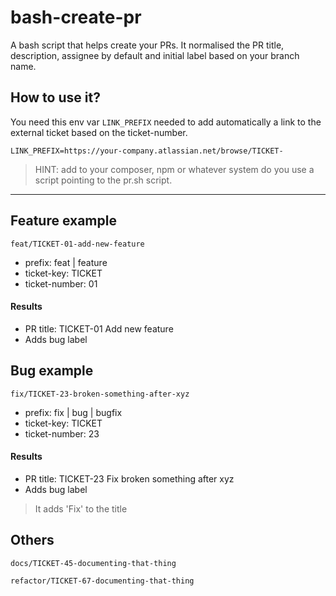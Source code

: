 # bash-create-pr

A bash script that helps create your PRs.
It normalised the PR title, description, assignee by default and initial label based on your branch name.

## How to use it?

You need this env var `LINK_PREFIX` needed to add automatically a link to the external ticket based on the ticket-number.
```env
LINK_PREFIX=https://your-company.atlassian.net/browse/TICKET-
```

> HINT: add to your composer, npm or whatever system do you use a script pointing to the pr.sh script. 

---

## Feature example

```
feat/TICKET-01-add-new-feature
```

- prefix: feat | feature
- ticket-key: TICKET
- ticket-number: 01

#### Results

- PR title: TICKET-01 Add new feature
- Adds bug label

## Bug example

```
fix/TICKET-23-broken-something-after-xyz
```

- prefix: fix | bug | bugfix
- ticket-key: TICKET
- ticket-number: 23

#### Results

- PR title: TICKET-23 Fix broken something after xyz
- Adds bug label

> It adds 'Fix' to the title

## Others

```
docs/TICKET-45-documenting-that-thing
```

```
refactor/TICKET-67-documenting-that-thing
```